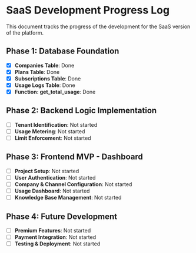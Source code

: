 # SaaS Development Progress Log

This document tracks the progress of the development for the SaaS version of the platform.


## Phase 1: Database Foundation
- [x] **Companies Table**: Done
- [x] **Plans Table**: Done
- [x] **Subscriptions Table**: Done
- [x] **Usage Logs Table**: Done
- [x] **Function: get_total_usage**: Done

## Phase 2: Backend Logic Implementation
- [ ] **Tenant Identification**: Not started
- [ ] **Usage Metering**: Not started
- [ ] **Limit Enforcement**: Not started

## Phase 3: Frontend MVP - Dashboard
- [ ] **Project Setup**: Not started
- [ ] **User Authentication**: Not started
- [ ] **Company & Channel Configuration**: Not started
- [ ] **Usage Dashboard**: Not started
- [ ] **Knowledge Base Management**: Not started

## Phase 4: Future Development
- [ ] **Premium Features**: Not started
- [ ] **Payment Integration**: Not started
- [ ] **Testing & Deployment**: Not started